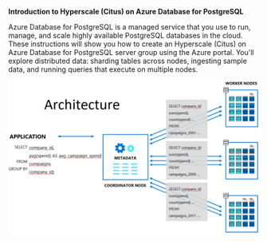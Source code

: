 **Introduction to Hyperscale (Citus) on Azure Database for PostgreSQL**

Azure Database for PostgreSQL is a managed service that you use to run, manage, and scale highly available PostgreSQL databases in the cloud. These instructions will show you how to create an Hyperscale (Citus) on Azure Database for PostgreSQL server group using the Azure portal. You'll explore distributed data: sharding tables across nodes, ingesting sample data, and running queries that execute on multiple nodes.

![](Images/Citus-Distributed-Aggregate.png)

